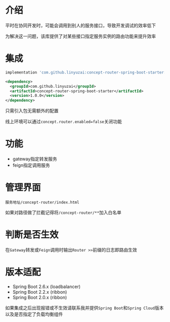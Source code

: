 # 介绍

平时在协同开发时，可能会调用到别人的服务接口，导致开发调试的效率低下

为解决这一问题，该库提供了对某些接口指定服务实例的路由功能来提升效率

# 集成

```gradle
implementation 'com.github.linyuzai:concept-router-spring-boot-starter:1.0.0'
```

```xml
<dependency>
  <groupId>com.github.linyuzai</groupId>
  <artifactId>concept-router-spring-boot-starter</artifactId>
  <version>1.0.0</version>
</dependency>
```

只需引入包无需额外的配置

线上环境可以通过`concept.router.enabled=false`关闭功能

# 功能

- gateway指定转发服务
- feign指定调用服务

# 管理界面

`服务地址/concept-router/index.html`

如果对路径做了拦截记得将`/concept-router/**`加入白名单

# 判断是否生效

在`Gateway`转发或`Feign`调用时输出`Router >>`前缀的日志即路由生效

# 版本适配

- Spring Boot 2.6.x (loadbalancer)
- Spring Boot 2.2.x (ribbon)
- Spring Boot 2.0.x (ribbon)

如果集成之后出现报错或不生效请联系我并提供`Spring Boot`和`Spring Cloud`版本以及是否指定了负载均衡组件
